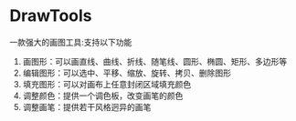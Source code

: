 # DrawTools
一款强大的画图工具:支持以下功能

1. 画图形：可以画直线、曲线、折线、随笔线、圆形、椭圆、矩形、多边形等
2. 编辑图形：可以选中、平移、缩放、旋转、拷贝、删除图形
3. 填充图形：可以对画布上任意封闭区域填充颜色
4. 调整颜色：提供一个调色板，改变画笔的颜色
5. 调整画笔：提供若干风格迥异的画笔
